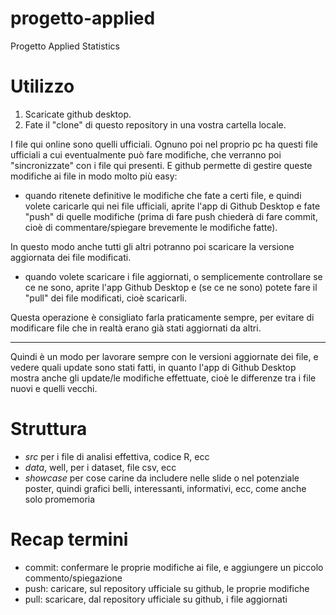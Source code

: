 # progetto-applied
Progetto Applied Statistics

# Utilizzo
1. Scaricate github desktop.
2. Fate il "clone" di questo repository in una vostra cartella locale.

I file qui online sono quelli ufficiali. Ognuno poi nel proprio pc ha questi file ufficiali a cui eventualmente può fare modifiche, che verranno poi "sincronizzate" con i file qui presenti. E github permette di gestire queste modifiche ai file in modo molto più easy:

- quando ritenete definitive le modifiche che fate a certi file, e quindi volete caricarle qui nei file ufficiali, aprite l'app di Github Desktop e fate "push" di quelle modifiche (prima di fare push chiederà di fare commit, cioè di commentare/spiegare brevemente le modifiche fatte). 

In questo modo anche tutti gli altri potranno poi scaricare la versione aggiornata dei file modificati.

- quando volete scaricare i file aggiornati, o semplicemente controllare se ce ne sono, aprite l'app Github Desktop e (se ce ne sono) potete fare il "pull" dei file modificati, cioè scaricarli.

Questa operazione è consigliato farla praticamente sempre, per evitare di modificare file che in realtà erano già stati aggiornati da altri.

---

Quindi è un modo per lavorare sempre con le versioni aggiornate dei file, e vedere quali update sono stati fatti, in quanto l'app di Github Desktop mostra anche gli update/le modifiche effettuate, cioè le differenze tra i file nuovi e quelli vecchi.

# Struttura
- *src* per i file di analisi effettiva, codice R, ecc
- *data*, well, per i dataset, file csv, ecc
- *showcase* per cose carine da includere nelle slide o nel potenziale poster, quindi grafici belli, interessanti, informativi, ecc, come anche solo promemoria

# Recap termini
- commit: confermare le proprie modifiche ai file, e aggiungere un piccolo commento/spiegazione
- push: caricare, sul repository ufficiale su github, le proprie modifiche
- pull: scaricare, dal repository ufficiale su github, i file aggiornati
